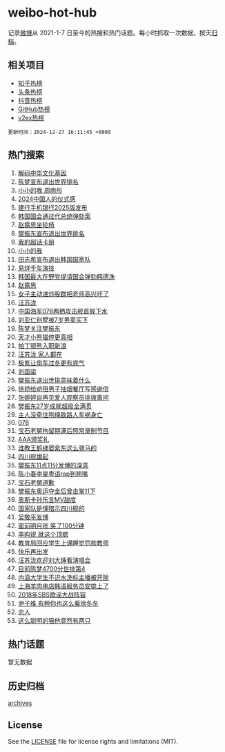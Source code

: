 # weibo-hot-hub

记录[微博](https://www.weibo.com)从 2021-1-7 日至今的热搜和热门话题。每小时抓取一次数据，按天[归档](archives)。

## 相关项目

- [知乎热榜](https://github.com/lonnyzhang423/zhihu-hot-hub)
- [头条热榜](https://github.com/lonnyzhang423/toutiao-hot-hub)
- [抖音热榜](https://github.com/lonnyzhang423/douyin-hot-hub)
- [GitHub热榜](https://github.com/lonnyzhang423/github-hot-hub)
- [v2ex热榜](https://github.com/lonnyzhang423/v2ex-hot-hub)


`更新时间：2024-12-27 16:11:45 +0800`

## 热门搜索

1. [解码中华文化基因](https://m.weibo.cn/search?containerid=100103type%3D1%26t%3D10%26q%3D%23%E8%A7%A3%E7%A0%81%E4%B8%AD%E5%8D%8E%E6%96%87%E5%8C%96%E5%9F%BA%E5%9B%A0%23&stream_entry_id=51&isnewpage=1&extparam=seat%3D1%26filter_type%3Drealtimehot%26stream_entry_id%3D51%26dgr%3D0%26q%3D%2523%25E8%25A7%25A3%25E7%25A0%2581%25E4%25B8%25AD%25E5%258D%258E%25E6%2596%2587%25E5%258C%2596%25E5%259F%25BA%25E5%259B%25A0%2523%26pos%3D0%26cate%3D10103%26c_type%3D51%26display_time%3D1735287103%26pre_seqid%3D17352871038360216148184)
1. [陈梦宣布退出世界排名](https://m.weibo.cn/search?containerid=100103type%3D1%26t%3D10%26q%3D%23%E9%99%88%E6%A2%A6%E5%AE%A3%E5%B8%83%E9%80%80%E5%87%BA%E4%B8%96%E7%95%8C%E6%8E%92%E5%90%8D%23&stream_entry_id=31&isnewpage=1&extparam=seat%3D1%26filter_type%3Drealtimehot%26q%3D%2523%25E9%2599%2588%25E6%25A2%25A6%25E5%25AE%25A3%25E5%25B8%2583%25E9%2580%2580%25E5%2587%25BA%25E4%25B8%2596%25E7%2595%258C%25E6%258E%2592%25E5%2590%258D%2523%26c_type%3D31%26lcate%3D5001%26cate%3D5001%26stream_entry_id%3D31%26dgr%3D0%26flag%3D16%26pos%3D0%26band_rank%3D1%26realpos%3D1%26display_time%3D1735287103%26pre_seqid%3D17352871038360216148184)
1. [小小的我 周雨彤](https://m.weibo.cn/search?containerid=100103type%3D1%26t%3D10%26q%3D%E5%B0%8F%E5%B0%8F%E7%9A%84%E6%88%91+%E5%91%A8%E9%9B%A8%E5%BD%A4&stream_entry_id=31&isnewpage=1&extparam=seat%3D1%26filter_type%3Drealtimehot%26q%3D%25E5%25B0%258F%25E5%25B0%258F%25E7%259A%2584%25E6%2588%2591%2520%25E5%2591%25A8%25E9%259B%25A8%25E5%25BD%25A4%26c_type%3D31%26lcate%3D5001%26cate%3D5001%26stream_entry_id%3D31%26dgr%3D0%26flag%3D2%26pos%3D1%26band_rank%3D2%26realpos%3D2%26display_time%3D1735287103%26pre_seqid%3D17352871038360216148184)
1. [2024中国人的仪式感](https://m.weibo.cn/search?containerid=100103type%3D1%26t%3D10%26q%3D%232024%E4%B8%AD%E5%9B%BD%E4%BA%BA%E7%9A%84%E4%BB%AA%E5%BC%8F%E6%84%9F%23&stream_entry_id=31&isnewpage=1&extparam=seat%3D1%26filter_type%3Drealtimehot%26q%3D%25232024%25E4%25B8%25AD%25E5%259B%25BD%25E4%25BA%25BA%25E7%259A%2584%25E4%25BB%25AA%25E5%25BC%258F%25E6%2584%259F%2523%26c_type%3D31%26lcate%3D5001%26cate%3D5001%26stream_entry_id%3D31%26dgr%3D0%26flag%3D0%26pos%3D2%26band_rank%3D3%26realpos%3D3%26display_time%3D1735287103%26pre_seqid%3D17352871038360216148184)
1. [建行手机银行2025版发布](https://m.weibo.cn/search?containerid=100103type%3D1%26t%3D10%26q%3D%23%E5%BB%BA%E8%A1%8C%E6%89%8B%E6%9C%BA%E9%93%B6%E8%A1%8C2025%E7%89%88%E5%8F%91%E5%B8%83%23&stream_entry_id=31&isnewpage=1&extparam=seat%3D1%26filter_type%3Drealtimehot%26q%3D%2523%25E5%25BB%25BA%25E8%25A1%258C%25E6%2589%258B%25E6%259C%25BA%25E9%2593%25B6%25E8%25A1%258C2025%25E7%2589%2588%25E5%258F%2591%25E5%25B8%2583%2523%26c_type%3D31%26lcate%3D5001%26cate%3D5001%26is_ad_pos%3D1%26stream_entry_id%3D31%26dgr%3D0%26topic_ad%3D1%26pos%3D3%26band_rank%3D4%26adid%3D270688%26display_time%3D1735287103%26pre_seqid%3D17352871038360216148184)
1. [韩国国会通过代总统弹劾案](https://m.weibo.cn/search?containerid=100103type%3D1%26t%3D10%26q%3D%23%E9%9F%A9%E5%9B%BD%E5%9B%BD%E4%BC%9A%E9%80%9A%E8%BF%87%E4%BB%A3%E6%80%BB%E7%BB%9F%E5%BC%B9%E5%8A%BE%E6%A1%88%23&stream_entry_id=31&isnewpage=1&extparam=seat%3D1%26filter_type%3Drealtimehot%26q%3D%2523%25E9%259F%25A9%25E5%259B%25BD%25E5%259B%25BD%25E4%25BC%259A%25E9%2580%259A%25E8%25BF%2587%25E4%25BB%25A3%25E6%2580%25BB%25E7%25BB%259F%25E5%25BC%25B9%25E5%258A%25BE%25E6%25A1%2588%2523%26c_type%3D31%26lcate%3D5001%26cate%3D5001%26stream_entry_id%3D31%26dgr%3D0%26flag%3D1%26pos%3D4%26band_rank%3D4%26realpos%3D4%26display_time%3D1735287103%26pre_seqid%3D17352871038360216148184)
1. [赵露思坐轮椅](https://m.weibo.cn/search?containerid=100103type%3D1%26t%3D10%26q%3D%23%E8%B5%B5%E9%9C%B2%E6%80%9D%E5%9D%90%E8%BD%AE%E6%A4%85%23&stream_entry_id=31&isnewpage=1&extparam=seat%3D1%26filter_type%3Drealtimehot%26q%3D%2523%25E8%25B5%25B5%25E9%259C%25B2%25E6%2580%259D%25E5%259D%2590%25E8%25BD%25AE%25E6%25A4%2585%2523%26c_type%3D31%26lcate%3D5001%26cate%3D5001%26stream_entry_id%3D31%26dgr%3D0%26flag%3D2%26pos%3D5%26band_rank%3D5%26realpos%3D5%26display_time%3D1735287103%26pre_seqid%3D17352871038360216148184)
1. [樊振东宣布退出世界排名](https://m.weibo.cn/search?containerid=100103type%3D1%26t%3D10%26q%3D%23%E6%A8%8A%E6%8C%AF%E4%B8%9C%E5%AE%A3%E5%B8%83%E9%80%80%E5%87%BA%E4%B8%96%E7%95%8C%E6%8E%92%E5%90%8D%23&stream_entry_id=31&isnewpage=1&extparam=seat%3D1%26filter_type%3Drealtimehot%26q%3D%2523%25E6%25A8%258A%25E6%258C%25AF%25E4%25B8%259C%25E5%25AE%25A3%25E5%25B8%2583%25E9%2580%2580%25E5%2587%25BA%25E4%25B8%2596%25E7%2595%258C%25E6%258E%2592%25E5%2590%258D%2523%26c_type%3D31%26lcate%3D5001%26cate%3D5001%26stream_entry_id%3D31%26dgr%3D0%26flag%3D16%26pos%3D6%26band_rank%3D6%26realpos%3D6%26display_time%3D1735287103%26pre_seqid%3D17352871038360216148184)
1. [我的超话卡册](https://m.weibo.cn/search?containerid=100103type%3D1%26t%3D10%26q%3D%23%E6%88%91%E7%9A%84%E8%B6%85%E8%AF%9D%E5%8D%A1%E5%86%8C%23&stream_entry_id=31&isnewpage=1&extparam=seat%3D1%26filter_type%3Drealtimehot%26q%3D%2523%25E6%2588%2591%25E7%259A%2584%25E8%25B6%2585%25E8%25AF%259D%25E5%258D%25A1%25E5%2586%258C%2523%26c_type%3D31%26lcate%3D5001%26cate%3D5001%26is_ad_pos%3D1%26stream_entry_id%3D31%26dgr%3D0%26pos%3D7%26band_rank%3D7%26adid%3D270717%26display_time%3D1735287103%26pre_seqid%3D17352871038360216148184)
1. [小小的我](https://m.weibo.cn/search?containerid=100103type%3D1%26t%3D10%26q%3D%E5%B0%8F%E5%B0%8F%E7%9A%84%E6%88%91&stream_entry_id=31&isnewpage=1&extparam=seat%3D1%26filter_type%3Drealtimehot%26q%3D%25E5%25B0%258F%25E5%25B0%258F%25E7%259A%2584%25E6%2588%2591%26c_type%3D31%26lcate%3D5001%26cate%3D5001%26stream_entry_id%3D31%26dgr%3D0%26flag%3D16%26pos%3D8%26band_rank%3D7%26realpos%3D7%26display_time%3D1735287103%26pre_seqid%3D17352871038360216148184)
1. [田志希宣布退出韩国国家队](https://m.weibo.cn/search?containerid=100103type%3D1%26t%3D10%26q%3D%23%E7%94%B0%E5%BF%97%E5%B8%8C%E5%AE%A3%E5%B8%83%E9%80%80%E5%87%BA%E9%9F%A9%E5%9B%BD%E5%9B%BD%E5%AE%B6%E9%98%9F%23&stream_entry_id=31&isnewpage=1&extparam=seat%3D1%26filter_type%3Drealtimehot%26q%3D%2523%25E7%2594%25B0%25E5%25BF%2597%25E5%25B8%258C%25E5%25AE%25A3%25E5%25B8%2583%25E9%2580%2580%25E5%2587%25BA%25E9%259F%25A9%25E5%259B%25BD%25E5%259B%25BD%25E5%25AE%25B6%25E9%2598%259F%2523%26c_type%3D31%26lcate%3D5001%26cate%3D5001%26stream_entry_id%3D31%26dgr%3D0%26flag%3D1%26pos%3D9%26band_rank%3D8%26realpos%3D8%26display_time%3D1735287103%26pre_seqid%3D17352871038360216148184)
1. [易烊千玺演技](https://m.weibo.cn/search?containerid=100103type%3D1%26t%3D10%26q%3D%E6%98%93%E7%83%8A%E5%8D%83%E7%8E%BA%E6%BC%94%E6%8A%80&stream_entry_id=31&isnewpage=1&extparam=seat%3D1%26filter_type%3Drealtimehot%26q%3D%25E6%2598%2593%25E7%2583%258A%25E5%258D%2583%25E7%258E%25BA%25E6%25BC%2594%25E6%258A%2580%26c_type%3D31%26lcate%3D5001%26cate%3D5001%26stream_entry_id%3D31%26dgr%3D0%26flag%3D1%26pos%3D10%26band_rank%3D9%26realpos%3D9%26display_time%3D1735287103%26pre_seqid%3D17352871038360216148184)
1. [韩国最大在野党提请国会弹劾韩德洙](https://m.weibo.cn/search?containerid=100103type%3D1%26t%3D10%26q%3D%23%E9%9F%A9%E5%9B%BD%E6%9C%80%E5%A4%A7%E5%9C%A8%E9%87%8E%E5%85%9A%E6%8F%90%E8%AF%B7%E5%9B%BD%E4%BC%9A%E5%BC%B9%E5%8A%BE%E9%9F%A9%E5%BE%B7%E6%B4%99%23&stream_entry_id=31&isnewpage=1&extparam=seat%3D1%26filter_type%3Drealtimehot%26q%3D%2523%25E9%259F%25A9%25E5%259B%25BD%25E6%259C%2580%25E5%25A4%25A7%25E5%259C%25A8%25E9%2587%258E%25E5%2585%259A%25E6%258F%2590%25E8%25AF%25B7%25E5%259B%25BD%25E4%25BC%259A%25E5%25BC%25B9%25E5%258A%25BE%25E9%259F%25A9%25E5%25BE%25B7%25E6%25B4%2599%2523%26c_type%3D31%26lcate%3D5001%26cate%3D5001%26stream_entry_id%3D31%26dgr%3D0%26flag%3D1%26pos%3D11%26band_rank%3D10%26realpos%3D10%26display_time%3D1735287103%26pre_seqid%3D17352871038360216148184)
1. [赵露思](https://m.weibo.cn/search?containerid=100103type%3D1%26t%3D10%26q%3D%E8%B5%B5%E9%9C%B2%E6%80%9D&stream_entry_id=31&isnewpage=1&extparam=seat%3D1%26filter_type%3Drealtimehot%26q%3D%25E8%25B5%25B5%25E9%259C%25B2%25E6%2580%259D%26c_type%3D31%26lcate%3D5001%26cate%3D5001%26stream_entry_id%3D31%26dgr%3D0%26flag%3D2%26pos%3D12%26band_rank%3D11%26realpos%3D11%26display_time%3D1735287103%26pre_seqid%3D17352871038360216148184)
1. [女子主动进炒股群把老师高兴坏了](https://m.weibo.cn/search?containerid=100103type%3D1%26t%3D10%26q%3D%23%E5%A5%B3%E5%AD%90%E4%B8%BB%E5%8A%A8%E8%BF%9B%E7%82%92%E8%82%A1%E7%BE%A4%E6%8A%8A%E8%80%81%E5%B8%88%E9%AB%98%E5%85%B4%E5%9D%8F%E4%BA%86%23&stream_entry_id=31&isnewpage=1&extparam=seat%3D1%26filter_type%3Drealtimehot%26q%3D%2523%25E5%25A5%25B3%25E5%25AD%2590%25E4%25B8%25BB%25E5%258A%25A8%25E8%25BF%259B%25E7%2582%2592%25E8%2582%25A1%25E7%25BE%25A4%25E6%258A%258A%25E8%2580%2581%25E5%25B8%2588%25E9%25AB%2598%25E5%2585%25B4%25E5%259D%258F%25E4%25BA%2586%2523%26c_type%3D31%26lcate%3D5001%26cate%3D5001%26stream_entry_id%3D31%26dgr%3D0%26flag%3D1%26pos%3D13%26band_rank%3D12%26realpos%3D12%26display_time%3D1735287103%26pre_seqid%3D17352871038360216148184)
1. [汪苏泷](https://m.weibo.cn/search?containerid=100103type%3D1%26t%3D10%26q%3D%E6%B1%AA%E8%8B%8F%E6%B3%B7&stream_entry_id=31&isnewpage=1&extparam=seat%3D1%26filter_type%3Drealtimehot%26q%3D%25E6%25B1%25AA%25E8%258B%258F%25E6%25B3%25B7%26c_type%3D31%26lcate%3D5001%26cate%3D5001%26stream_entry_id%3D31%26dgr%3D0%26flag%3D0%26pos%3D14%26band_rank%3D13%26realpos%3D13%26display_time%3D1735287103%26pre_seqid%3D17352871038360216148184)
1. [中国海军076两栖攻击舰首舰下水](https://m.weibo.cn/search?containerid=100103type%3D1%26t%3D10%26q%3D%23%E4%B8%AD%E5%9B%BD%E6%B5%B7%E5%86%9B076%E4%B8%A4%E6%A0%96%E6%94%BB%E5%87%BB%E8%88%B0%E9%A6%96%E8%88%B0%E4%B8%8B%E6%B0%B4%23&stream_entry_id=31&isnewpage=1&extparam=seat%3D1%26filter_type%3Drealtimehot%26q%3D%2523%25E4%25B8%25AD%25E5%259B%25BD%25E6%25B5%25B7%25E5%2586%259B076%25E4%25B8%25A4%25E6%25A0%2596%25E6%2594%25BB%25E5%2587%25BB%25E8%2588%25B0%25E9%25A6%2596%25E8%2588%25B0%25E4%25B8%258B%25E6%25B0%25B4%2523%26c_type%3D31%26lcate%3D5001%26cate%3D5001%26stream_entry_id%3D31%26dgr%3D0%26flag%3D0%26pos%3D15%26band_rank%3D14%26realpos%3D14%26display_time%3D1735287103%26pre_seqid%3D17352871038360216148184)
1. [刘亚仁别墅被7岁男童买下](https://m.weibo.cn/search?containerid=100103type%3D1%26t%3D10%26q%3D%23%E5%88%98%E4%BA%9A%E4%BB%81%E5%88%AB%E5%A2%85%E8%A2%AB7%E5%B2%81%E7%94%B7%E7%AB%A5%E4%B9%B0%E4%B8%8B%23&stream_entry_id=31&isnewpage=1&extparam=seat%3D1%26filter_type%3Drealtimehot%26q%3D%2523%25E5%2588%2598%25E4%25BA%259A%25E4%25BB%2581%25E5%2588%25AB%25E5%25A2%2585%25E8%25A2%25AB7%25E5%25B2%2581%25E7%2594%25B7%25E7%25AB%25A5%25E4%25B9%25B0%25E4%25B8%258B%2523%26c_type%3D31%26lcate%3D5001%26cate%3D5001%26stream_entry_id%3D31%26dgr%3D0%26flag%3D0%26pos%3D16%26band_rank%3D15%26realpos%3D15%26display_time%3D1735287103%26pre_seqid%3D17352871038360216148184)
1. [陈梦关注樊振东](https://m.weibo.cn/search?containerid=100103type%3D1%26t%3D10%26q%3D%23%E9%99%88%E6%A2%A6%E5%85%B3%E6%B3%A8%E6%A8%8A%E6%8C%AF%E4%B8%9C%23&stream_entry_id=31&isnewpage=1&extparam=seat%3D1%26filter_type%3Drealtimehot%26q%3D%2523%25E9%2599%2588%25E6%25A2%25A6%25E5%2585%25B3%25E6%25B3%25A8%25E6%25A8%258A%25E6%258C%25AF%25E4%25B8%259C%2523%26c_type%3D31%26lcate%3D5001%26cate%3D5001%26stream_entry_id%3D31%26dgr%3D0%26flag%3D0%26pos%3D17%26band_rank%3D16%26realpos%3D16%26display_time%3D1735287103%26pre_seqid%3D17352871038360216148184)
1. [天才小熊猫停更真相](https://m.weibo.cn/search?containerid=100103type%3D1%26t%3D10%26q%3D%E5%A4%A9%E6%89%8D%E5%B0%8F%E7%86%8A%E7%8C%AB%E5%81%9C%E6%9B%B4%E7%9C%9F%E7%9B%B8&stream_entry_id=31&isnewpage=1&extparam=seat%3D1%26filter_type%3Drealtimehot%26q%3D%25E5%25A4%25A9%25E6%2589%258D%25E5%25B0%258F%25E7%2586%258A%25E7%258C%25AB%25E5%2581%259C%25E6%259B%25B4%25E7%259C%259F%25E7%259B%25B8%26c_type%3D31%26lcate%3D5001%26cate%3D5001%26stream_entry_id%3D31%26dgr%3D0%26flag%3D1%26pos%3D18%26band_rank%3D17%26realpos%3D17%26display_time%3D1735287103%26pre_seqid%3D17352871038360216148184)
1. [帕丁顿熊入职新浪](https://m.weibo.cn/search?containerid=100103type%3D1%26t%3D10%26q%3D%23%E5%B8%95%E4%B8%81%E9%A1%BF%E7%86%8A%E5%85%A5%E8%81%8C%E6%96%B0%E6%B5%AA%23&stream_entry_id=31&isnewpage=1&extparam=seat%3D1%26filter_type%3Drealtimehot%26q%3D%2523%25E5%25B8%2595%25E4%25B8%2581%25E9%25A1%25BF%25E7%2586%258A%25E5%2585%25A5%25E8%2581%258C%25E6%2596%25B0%25E6%25B5%25AA%2523%26c_type%3D31%26lcate%3D5001%26cate%3D5001%26stream_entry_id%3D31%26dgr%3D0%26flag%3D1%26pos%3D19%26band_rank%3D18%26realpos%3D18%26display_time%3D1735287103%26pre_seqid%3D17352871038360216148184)
1. [汪苏泷 家人都在](https://m.weibo.cn/search?containerid=100103type%3D1%26t%3D10%26q%3D%E6%B1%AA%E8%8B%8F%E6%B3%B7+%E5%AE%B6%E4%BA%BA%E9%83%BD%E5%9C%A8&stream_entry_id=31&isnewpage=1&extparam=seat%3D1%26filter_type%3Drealtimehot%26q%3D%25E6%25B1%25AA%25E8%258B%258F%25E6%25B3%25B7%2520%25E5%25AE%25B6%25E4%25BA%25BA%25E9%2583%25BD%25E5%259C%25A8%26c_type%3D31%26lcate%3D5001%26cate%3D5001%26stream_entry_id%3D31%26dgr%3D0%26flag%3D1%26pos%3D20%26band_rank%3D19%26realpos%3D19%26display_time%3D1735287103%26pre_seqid%3D17352871038360216148184)
1. [极氪让电车过冬更有底气](https://m.weibo.cn/search?containerid=100103type%3D1%26t%3D10%26q%3D%23%E6%9E%81%E6%B0%AA%E8%AE%A9%E7%94%B5%E8%BD%A6%E8%BF%87%E5%86%AC%E6%9B%B4%E6%9C%89%E5%BA%95%E6%B0%94%23&stream_entry_id=31&isnewpage=1&extparam=seat%3D1%26filter_type%3Drealtimehot%26q%3D%2523%25E6%259E%2581%25E6%25B0%25AA%25E8%25AE%25A9%25E7%2594%25B5%25E8%25BD%25A6%25E8%25BF%2587%25E5%2586%25AC%25E6%259B%25B4%25E6%259C%2589%25E5%25BA%2595%25E6%25B0%2594%2523%26c_type%3D31%26lcate%3D5001%26cate%3D5001%26adid%3D270661%26stream_entry_id%3D31%26dgr%3D0%26flag%3D0%26pos%3D21%26band_rank%3D20%26realpos%3D20%26display_time%3D1735287103%26pre_seqid%3D17352871038360216148184)
1. [刘国梁](https://m.weibo.cn/search?containerid=100103type%3D1%26t%3D10%26q%3D%E5%88%98%E5%9B%BD%E6%A2%81&stream_entry_id=31&isnewpage=1&extparam=seat%3D1%26filter_type%3Drealtimehot%26q%3D%25E5%2588%2598%25E5%259B%25BD%25E6%25A2%2581%26c_type%3D31%26lcate%3D5001%26cate%3D5001%26stream_entry_id%3D31%26dgr%3D0%26flag%3D1%26pos%3D22%26band_rank%3D21%26realpos%3D21%26display_time%3D1735287103%26pre_seqid%3D17352871038360216148184)
1. [樊振东退出世排意味着什么](https://m.weibo.cn/search?containerid=100103type%3D1%26t%3D10%26q%3D%23%E6%A8%8A%E6%8C%AF%E4%B8%9C%E9%80%80%E5%87%BA%E4%B8%96%E6%8E%92%E6%84%8F%E5%91%B3%E7%9D%80%E4%BB%80%E4%B9%88%23&stream_entry_id=31&isnewpage=1&extparam=seat%3D1%26filter_type%3Drealtimehot%26q%3D%2523%25E6%25A8%258A%25E6%258C%25AF%25E4%25B8%259C%25E9%2580%2580%25E5%2587%25BA%25E4%25B8%2596%25E6%258E%2592%25E6%2584%258F%25E5%2591%25B3%25E7%259D%2580%25E4%25BB%2580%25E4%25B9%2588%2523%26c_type%3D31%26lcate%3D5001%26cate%3D5001%26stream_entry_id%3D31%26dgr%3D0%26flag%3D0%26pos%3D23%26band_rank%3D22%26realpos%3D22%26display_time%3D1735287103%26pre_seqid%3D17352871038360216148184)
1. [徐娇给劝阻男子抽烟餐厅写感谢信](https://m.weibo.cn/search?containerid=100103type%3D1%26t%3D10%26q%3D%23%E5%BE%90%E5%A8%87%E7%BB%99%E5%8A%9D%E9%98%BB%E7%94%B7%E5%AD%90%E6%8A%BD%E7%83%9F%E9%A4%90%E5%8E%85%E5%86%99%E6%84%9F%E8%B0%A2%E4%BF%A1%23&stream_entry_id=31&isnewpage=1&extparam=seat%3D1%26filter_type%3Drealtimehot%26q%3D%2523%25E5%25BE%2590%25E5%25A8%2587%25E7%25BB%2599%25E5%258A%259D%25E9%2598%25BB%25E7%2594%25B7%25E5%25AD%2590%25E6%258A%25BD%25E7%2583%259F%25E9%25A4%2590%25E5%258E%2585%25E5%2586%2599%25E6%2584%259F%25E8%25B0%25A2%25E4%25BF%25A1%2523%26c_type%3D31%26lcate%3D5001%26cate%3D5001%26stream_entry_id%3D31%26dgr%3D0%26flag%3D1%26pos%3D24%26band_rank%3D23%26realpos%3D23%26display_time%3D1735287103%26pre_seqid%3D17352871038360216148184)
1. [张婉婷说再见爱人观察员挑拨离间](https://m.weibo.cn/search?containerid=100103type%3D1%26t%3D10%26q%3D%23%E5%BC%A0%E5%A9%89%E5%A9%B7%E8%AF%B4%E5%86%8D%E8%A7%81%E7%88%B1%E4%BA%BA%E8%A7%82%E5%AF%9F%E5%91%98%E6%8C%91%E6%8B%A8%E7%A6%BB%E9%97%B4%23&stream_entry_id=31&isnewpage=1&extparam=seat%3D1%26filter_type%3Drealtimehot%26q%3D%2523%25E5%25BC%25A0%25E5%25A9%2589%25E5%25A9%25B7%25E8%25AF%25B4%25E5%2586%258D%25E8%25A7%2581%25E7%2588%25B1%25E4%25BA%25BA%25E8%25A7%2582%25E5%25AF%259F%25E5%2591%2598%25E6%258C%2591%25E6%258B%25A8%25E7%25A6%25BB%25E9%2597%25B4%2523%26c_type%3D31%26lcate%3D5001%26cate%3D5001%26stream_entry_id%3D31%26dgr%3D0%26flag%3D0%26pos%3D25%26band_rank%3D24%26realpos%3D24%26display_time%3D1735287103%26pre_seqid%3D17352871038360216148184)
1. [樊振东27岁成就超级全满贯](https://m.weibo.cn/search?containerid=100103type%3D1%26t%3D10%26q%3D%23%E6%A8%8A%E6%8C%AF%E4%B8%9C27%E5%B2%81%E6%88%90%E5%B0%B1%E8%B6%85%E7%BA%A7%E5%85%A8%E6%BB%A1%E8%B4%AF%23&stream_entry_id=31&isnewpage=1&extparam=seat%3D1%26filter_type%3Drealtimehot%26q%3D%2523%25E6%25A8%258A%25E6%258C%25AF%25E4%25B8%259C27%25E5%25B2%2581%25E6%2588%2590%25E5%25B0%25B1%25E8%25B6%2585%25E7%25BA%25A7%25E5%2585%25A8%25E6%25BB%25A1%25E8%25B4%25AF%2523%26c_type%3D31%26lcate%3D5001%26cate%3D5001%26stream_entry_id%3D31%26dgr%3D0%26flag%3D1%26pos%3D26%26band_rank%3D25%26realpos%3D25%26display_time%3D1735287103%26pre_seqid%3D17352871038360216148184)
1. [主人没牵住狗绳致路人车祸身亡](https://m.weibo.cn/search?containerid=100103type%3D1%26t%3D10%26q%3D%23%E4%B8%BB%E4%BA%BA%E6%B2%A1%E7%89%B5%E4%BD%8F%E7%8B%97%E7%BB%B3%E8%87%B4%E8%B7%AF%E4%BA%BA%E8%BD%A6%E7%A5%B8%E8%BA%AB%E4%BA%A1%23&stream_entry_id=31&isnewpage=1&extparam=seat%3D1%26filter_type%3Drealtimehot%26q%3D%2523%25E4%25B8%25BB%25E4%25BA%25BA%25E6%25B2%25A1%25E7%2589%25B5%25E4%25BD%258F%25E7%258B%2597%25E7%25BB%25B3%25E8%2587%25B4%25E8%25B7%25AF%25E4%25BA%25BA%25E8%25BD%25A6%25E7%25A5%25B8%25E8%25BA%25AB%25E4%25BA%25A1%2523%26c_type%3D31%26lcate%3D5001%26cate%3D5001%26stream_entry_id%3D31%26dgr%3D0%26flag%3D0%26pos%3D27%26band_rank%3D26%26realpos%3D26%26display_time%3D1735287103%26pre_seqid%3D17352871038360216148184)
1. [076](https://m.weibo.cn/search?containerid=100103type%3D1%26t%3D10%26q%3D%23076%23&stream_entry_id=31&isnewpage=1&extparam=seat%3D1%26filter_type%3Drealtimehot%26q%3D%2523076%2523%26c_type%3D31%26lcate%3D5001%26cate%3D5001%26stream_entry_id%3D31%26dgr%3D0%26flag%3D0%26pos%3D28%26band_rank%3D27%26realpos%3D27%26display_time%3D1735287103%26pre_seqid%3D17352871038360216148184)
1. [宝石老舅拘留期满后照常录制节目](https://m.weibo.cn/search?containerid=100103type%3D1%26t%3D10%26q%3D%23%E5%AE%9D%E7%9F%B3%E8%80%81%E8%88%85%E6%8B%98%E7%95%99%E6%9C%9F%E6%BB%A1%E5%90%8E%E7%85%A7%E5%B8%B8%E5%BD%95%E5%88%B6%E8%8A%82%E7%9B%AE%23&stream_entry_id=31&isnewpage=1&extparam=seat%3D1%26filter_type%3Drealtimehot%26q%3D%2523%25E5%25AE%259D%25E7%259F%25B3%25E8%2580%2581%25E8%2588%2585%25E6%258B%2598%25E7%2595%2599%25E6%259C%259F%25E6%25BB%25A1%25E5%2590%258E%25E7%2585%25A7%25E5%25B8%25B8%25E5%25BD%2595%25E5%2588%25B6%25E8%258A%2582%25E7%259B%25AE%2523%26c_type%3D31%26lcate%3D5001%26cate%3D5001%26stream_entry_id%3D31%26dgr%3D0%26flag%3D0%26pos%3D29%26band_rank%3D28%26realpos%3D28%26display_time%3D1735287103%26pre_seqid%3D17352871038360216148184)
1. [AAA颁奖礼](https://m.weibo.cn/search?containerid=100103type%3D1%26t%3D10%26q%3DAAA%E9%A2%81%E5%A5%96%E7%A4%BC&stream_entry_id=31&isnewpage=1&extparam=seat%3D1%26filter_type%3Drealtimehot%26q%3DAAA%25E9%25A2%2581%25E5%25A5%2596%25E7%25A4%25BC%26c_type%3D31%26lcate%3D5001%26cate%3D5001%26stream_entry_id%3D31%26dgr%3D0%26flag%3D1%26pos%3D30%26band_rank%3D29%26realpos%3D29%26display_time%3D1735287103%26pre_seqid%3D17352871038360216148184)
1. [谁教王鹤棣晏紫东这么骑马的](https://m.weibo.cn/search?containerid=100103type%3D1%26t%3D10%26q%3D%E8%B0%81%E6%95%99%E7%8E%8B%E9%B9%A4%E6%A3%A3%E6%99%8F%E7%B4%AB%E4%B8%9C%E8%BF%99%E4%B9%88%E9%AA%91%E9%A9%AC%E7%9A%84&stream_entry_id=31&isnewpage=1&extparam=seat%3D1%26filter_type%3Drealtimehot%26q%3D%25E8%25B0%2581%25E6%2595%2599%25E7%258E%258B%25E9%25B9%25A4%25E6%25A3%25A3%25E6%2599%258F%25E7%25B4%25AB%25E4%25B8%259C%25E8%25BF%2599%25E4%25B9%2588%25E9%25AA%2591%25E9%25A9%25AC%25E7%259A%2584%26c_type%3D31%26lcate%3D5001%26cate%3D5001%26stream_entry_id%3D31%26dgr%3D0%26flag%3D1%26pos%3D31%26band_rank%3D30%26realpos%3D30%26display_time%3D1735287103%26pre_seqid%3D17352871038360216148184)
1. [四川舰雄起](https://m.weibo.cn/search?containerid=100103type%3D1%26t%3D10%26q%3D%23%E5%9B%9B%E5%B7%9D%E8%88%B0%E9%9B%84%E8%B5%B7%23&stream_entry_id=31&isnewpage=1&extparam=seat%3D1%26filter_type%3Drealtimehot%26q%3D%2523%25E5%259B%259B%25E5%25B7%259D%25E8%2588%25B0%25E9%259B%2584%25E8%25B5%25B7%2523%26c_type%3D31%26lcate%3D5001%26cate%3D5001%26stream_entry_id%3D31%26dgr%3D0%26flag%3D0%26pos%3D32%26band_rank%3D31%26realpos%3D31%26display_time%3D1735287103%26pre_seqid%3D17352871038360216148184)
1. [樊振东11点11分发博的深意](https://m.weibo.cn/search?containerid=100103type%3D1%26t%3D10%26q%3D%23%E6%A8%8A%E6%8C%AF%E4%B8%9C11%E7%82%B911%E5%88%86%E5%8F%91%E5%8D%9A%E7%9A%84%E6%B7%B1%E6%84%8F%23&stream_entry_id=31&isnewpage=1&extparam=seat%3D1%26filter_type%3Drealtimehot%26q%3D%2523%25E6%25A8%258A%25E6%258C%25AF%25E4%25B8%259C11%25E7%2582%25B911%25E5%2588%2586%25E5%258F%2591%25E5%258D%259A%25E7%259A%2584%25E6%25B7%25B1%25E6%2584%258F%2523%26c_type%3D31%26lcate%3D5001%26cate%3D5001%26stream_entry_id%3D31%26dgr%3D0%26flag%3D0%26pos%3D33%26band_rank%3D32%26realpos%3D32%26display_time%3D1735287103%26pre_seqid%3D17352871038360216148184)
1. [陈小春李昊粤语rap到翘嘴](https://m.weibo.cn/search?containerid=100103type%3D1%26t%3D10%26q%3D%23%E9%99%88%E5%B0%8F%E6%98%A5%E6%9D%8E%E6%98%8A%E7%B2%A4%E8%AF%ADrap%E5%88%B0%E7%BF%98%E5%98%B4%23&stream_entry_id=31&isnewpage=1&extparam=seat%3D1%26filter_type%3Drealtimehot%26q%3D%2523%25E9%2599%2588%25E5%25B0%258F%25E6%2598%25A5%25E6%259D%258E%25E6%2598%258A%25E7%25B2%25A4%25E8%25AF%25ADrap%25E5%2588%25B0%25E7%25BF%2598%25E5%2598%25B4%2523%26c_type%3D31%26lcate%3D5001%26cate%3D5001%26adid%3D269834%26stream_entry_id%3D31%26dgr%3D0%26flag%3D0%26pos%3D34%26band_rank%3D33%26realpos%3D33%26display_time%3D1735287103%26pre_seqid%3D17352871038360216148184)
1. [宝石老舅道歉](https://m.weibo.cn/search?containerid=100103type%3D1%26t%3D10%26q%3D%E5%AE%9D%E7%9F%B3%E8%80%81%E8%88%85%E9%81%93%E6%AD%89&stream_entry_id=31&isnewpage=1&extparam=seat%3D1%26filter_type%3Drealtimehot%26q%3D%25E5%25AE%259D%25E7%259F%25B3%25E8%2580%2581%25E8%2588%2585%25E9%2581%2593%25E6%25AD%2589%26c_type%3D31%26lcate%3D5001%26cate%3D5001%26stream_entry_id%3D31%26dgr%3D0%26flag%3D0%26pos%3D35%26band_rank%3D34%26realpos%3D34%26display_time%3D1735287103%26pre_seqid%3D17352871038360216148184)
1. [樊振东奥运夺金后曾击掌11下](https://m.weibo.cn/search?containerid=100103type%3D1%26t%3D10%26q%3D%23%E6%A8%8A%E6%8C%AF%E4%B8%9C%E5%A5%A5%E8%BF%90%E5%A4%BA%E9%87%91%E5%90%8E%E6%9B%BE%E5%87%BB%E6%8E%8C11%E4%B8%8B%23&stream_entry_id=31&isnewpage=1&extparam=seat%3D1%26filter_type%3Drealtimehot%26q%3D%2523%25E6%25A8%258A%25E6%258C%25AF%25E4%25B8%259C%25E5%25A5%25A5%25E8%25BF%2590%25E5%25A4%25BA%25E9%2587%2591%25E5%2590%258E%25E6%259B%25BE%25E5%2587%25BB%25E6%258E%258C11%25E4%25B8%258B%2523%26c_type%3D31%26lcate%3D5001%26cate%3D5001%26stream_entry_id%3D31%26dgr%3D0%26flag%3D1%26pos%3D36%26band_rank%3D35%26realpos%3D35%26display_time%3D1735287103%26pre_seqid%3D17352871038360216148184)
1. [奥斯卡孙乐言MV甜度](https://m.weibo.cn/search?containerid=100103type%3D1%26t%3D10%26q%3D%23%E5%A5%A5%E6%96%AF%E5%8D%A1%E5%AD%99%E4%B9%90%E8%A8%80MV%E7%94%9C%E5%BA%A6%23&stream_entry_id=31&isnewpage=1&extparam=seat%3D1%26filter_type%3Drealtimehot%26q%3D%2523%25E5%25A5%25A5%25E6%2596%25AF%25E5%258D%25A1%25E5%25AD%2599%25E4%25B9%2590%25E8%25A8%2580MV%25E7%2594%259C%25E5%25BA%25A6%2523%26c_type%3D31%26lcate%3D5001%26cate%3D5001%26stream_entry_id%3D31%26dgr%3D0%26flag%3D1%26pos%3D37%26band_rank%3D36%26realpos%3D36%26display_time%3D1735287103%26pre_seqid%3D17352871038360216148184)
1. [国家队是懂暗示四川舰的](https://m.weibo.cn/search?containerid=100103type%3D1%26t%3D10%26q%3D%23%E5%9B%BD%E5%AE%B6%E9%98%9F%E6%98%AF%E6%87%82%E6%9A%97%E7%A4%BA%E5%9B%9B%E5%B7%9D%E8%88%B0%E7%9A%84%23&stream_entry_id=31&isnewpage=1&extparam=seat%3D1%26filter_type%3Drealtimehot%26q%3D%2523%25E5%259B%25BD%25E5%25AE%25B6%25E9%2598%259F%25E6%2598%25AF%25E6%2587%2582%25E6%259A%2597%25E7%25A4%25BA%25E5%259B%259B%25E5%25B7%259D%25E8%2588%25B0%25E7%259A%2584%2523%26c_type%3D31%26lcate%3D5001%26cate%3D5001%26stream_entry_id%3D31%26dgr%3D0%26flag%3D1%26pos%3D38%26band_rank%3D37%26realpos%3D37%26display_time%3D1735287103%26pre_seqid%3D17352871038360216148184)
1. [吴敬平发博](https://m.weibo.cn/search?containerid=100103type%3D1%26t%3D10%26q%3D%E5%90%B4%E6%95%AC%E5%B9%B3%E5%8F%91%E5%8D%9A&stream_entry_id=31&isnewpage=1&extparam=seat%3D1%26filter_type%3Drealtimehot%26q%3D%25E5%2590%25B4%25E6%2595%25AC%25E5%25B9%25B3%25E5%258F%2591%25E5%258D%259A%26c_type%3D31%26lcate%3D5001%26cate%3D5001%26stream_entry_id%3D31%26dgr%3D0%26flag%3D0%26pos%3D39%26band_rank%3D38%26realpos%3D38%26display_time%3D1735287103%26pre_seqid%3D17352871038360216148184)
1. [窗前明月咣 笑了100分钟](https://m.weibo.cn/search?containerid=100103type%3D1%26t%3D10%26q%3D%E7%AA%97%E5%89%8D%E6%98%8E%E6%9C%88%E5%92%A3+%E7%AC%91%E4%BA%86100%E5%88%86%E9%92%9F&stream_entry_id=31&isnewpage=1&extparam=seat%3D1%26filter_type%3Drealtimehot%26q%3D%25E7%25AA%2597%25E5%2589%258D%25E6%2598%258E%25E6%259C%2588%25E5%2592%25A3%2520%25E7%25AC%2591%25E4%25BA%2586100%25E5%2588%2586%25E9%2592%259F%26c_type%3D31%26lcate%3D5001%26cate%3D5001%26stream_entry_id%3D31%26dgr%3D0%26flag%3D1%26pos%3D40%26band_rank%3D39%26realpos%3D39%26display_time%3D1735287103%26pre_seqid%3D17352871038360216148184)
1. [李昀锐 就这个顶腮](https://m.weibo.cn/search?containerid=100103type%3D1%26t%3D10%26q%3D%E6%9D%8E%E6%98%80%E9%94%90+%E5%B0%B1%E8%BF%99%E4%B8%AA%E9%A1%B6%E8%85%AE&stream_entry_id=31&isnewpage=1&extparam=seat%3D1%26filter_type%3Drealtimehot%26q%3D%25E6%259D%258E%25E6%2598%2580%25E9%2594%2590%2520%25E5%25B0%25B1%25E8%25BF%2599%25E4%25B8%25AA%25E9%25A1%25B6%25E8%2585%25AE%26c_type%3D31%26lcate%3D5001%26cate%3D5001%26stream_entry_id%3D31%26dgr%3D0%26flag%3D0%26pos%3D41%26band_rank%3D40%26realpos%3D40%26display_time%3D1735287103%26pre_seqid%3D17352871038360216148184)
1. [教育局回应学生上课睡觉罚款教师](https://m.weibo.cn/search?containerid=100103type%3D1%26t%3D10%26q%3D%23%E6%95%99%E8%82%B2%E5%B1%80%E5%9B%9E%E5%BA%94%E5%AD%A6%E7%94%9F%E4%B8%8A%E8%AF%BE%E7%9D%A1%E8%A7%89%E7%BD%9A%E6%AC%BE%E6%95%99%E5%B8%88%23&stream_entry_id=31&isnewpage=1&extparam=seat%3D1%26filter_type%3Drealtimehot%26q%3D%2523%25E6%2595%2599%25E8%2582%25B2%25E5%25B1%2580%25E5%259B%259E%25E5%25BA%2594%25E5%25AD%25A6%25E7%2594%259F%25E4%25B8%258A%25E8%25AF%25BE%25E7%259D%25A1%25E8%25A7%2589%25E7%25BD%259A%25E6%25AC%25BE%25E6%2595%2599%25E5%25B8%2588%2523%26c_type%3D31%26lcate%3D5001%26cate%3D5001%26stream_entry_id%3D31%26dgr%3D0%26flag%3D1%26pos%3D42%26band_rank%3D41%26realpos%3D41%26display_time%3D1735287103%26pre_seqid%3D17352871038360216148184)
1. [快乐再出发](https://m.weibo.cn/search?containerid=100103type%3D1%26t%3D10%26q%3D%E5%BF%AB%E4%B9%90%E5%86%8D%E5%87%BA%E5%8F%91&stream_entry_id=31&isnewpage=1&extparam=seat%3D1%26filter_type%3Drealtimehot%26q%3D%25E5%25BF%25AB%25E4%25B9%2590%25E5%2586%258D%25E5%2587%25BA%25E5%258F%2591%26c_type%3D31%26lcate%3D5001%26cate%3D5001%26stream_entry_id%3D31%26dgr%3D0%26flag%3D1%26pos%3D43%26band_rank%3D42%26realpos%3D42%26display_time%3D1735287103%26pre_seqid%3D17352871038360216148184)
1. [汪苏泷欢迎刘大锤看演唱会](https://m.weibo.cn/search?containerid=100103type%3D1%26t%3D10%26q%3D%E6%B1%AA%E8%8B%8F%E6%B3%B7%E6%AC%A2%E8%BF%8E%E5%88%98%E5%A4%A7%E9%94%A4%E7%9C%8B%E6%BC%94%E5%94%B1%E4%BC%9A&stream_entry_id=31&isnewpage=1&extparam=seat%3D1%26filter_type%3Drealtimehot%26q%3D%25E6%25B1%25AA%25E8%258B%258F%25E6%25B3%25B7%25E6%25AC%25A2%25E8%25BF%258E%25E5%2588%2598%25E5%25A4%25A7%25E9%2594%25A4%25E7%259C%258B%25E6%25BC%2594%25E5%2594%25B1%25E4%25BC%259A%26c_type%3D31%26lcate%3D5001%26cate%3D5001%26stream_entry_id%3D31%26dgr%3D0%26flag%3D0%26pos%3D44%26band_rank%3D43%26realpos%3D43%26display_time%3D1735287103%26pre_seqid%3D17352871038360216148184)
1. [目前陈梦4700分世排第4](https://m.weibo.cn/search?containerid=100103type%3D1%26t%3D10%26q%3D%23%E7%9B%AE%E5%89%8D%E9%99%88%E6%A2%A64700%E5%88%86%E4%B8%96%E6%8E%92%E7%AC%AC4%23&stream_entry_id=31&isnewpage=1&extparam=seat%3D1%26filter_type%3Drealtimehot%26q%3D%2523%25E7%259B%25AE%25E5%2589%258D%25E9%2599%2588%25E6%25A2%25A64700%25E5%2588%2586%25E4%25B8%2596%25E6%258E%2592%25E7%25AC%25AC4%2523%26c_type%3D31%26lcate%3D5001%26cate%3D5001%26stream_entry_id%3D31%26dgr%3D0%26flag%3D1%26pos%3D45%26band_rank%3D44%26realpos%3D44%26display_time%3D1735287103%26pre_seqid%3D17352871038360216148184)
1. [内涵大学生不识水洗标主播被开除](https://m.weibo.cn/search?containerid=100103type%3D1%26t%3D10%26q%3D%23%E5%86%85%E6%B6%B5%E5%A4%A7%E5%AD%A6%E7%94%9F%E4%B8%8D%E8%AF%86%E6%B0%B4%E6%B4%97%E6%A0%87%E4%B8%BB%E6%92%AD%E8%A2%AB%E5%BC%80%E9%99%A4%23&stream_entry_id=31&isnewpage=1&extparam=seat%3D1%26filter_type%3Drealtimehot%26q%3D%2523%25E5%2586%2585%25E6%25B6%25B5%25E5%25A4%25A7%25E5%25AD%25A6%25E7%2594%259F%25E4%25B8%258D%25E8%25AF%2586%25E6%25B0%25B4%25E6%25B4%2597%25E6%25A0%2587%25E4%25B8%25BB%25E6%2592%25AD%25E8%25A2%25AB%25E5%25BC%2580%25E9%2599%25A4%2523%26c_type%3D31%26lcate%3D5001%26cate%3D5001%26stream_entry_id%3D31%26dgr%3D0%26flag%3D1%26pos%3D46%26band_rank%3D45%26realpos%3D45%26display_time%3D1735287103%26pre_seqid%3D17352871038360216148184)
1. [上海羊肉串店韩语服务员安排上了](https://m.weibo.cn/search?containerid=100103type%3D1%26t%3D10%26q%3D%23%E4%B8%8A%E6%B5%B7%E7%BE%8A%E8%82%89%E4%B8%B2%E5%BA%97%E9%9F%A9%E8%AF%AD%E6%9C%8D%E5%8A%A1%E5%91%98%E5%AE%89%E6%8E%92%E4%B8%8A%E4%BA%86%23&stream_entry_id=31&isnewpage=1&extparam=seat%3D1%26filter_type%3Drealtimehot%26q%3D%2523%25E4%25B8%258A%25E6%25B5%25B7%25E7%25BE%258A%25E8%2582%2589%25E4%25B8%25B2%25E5%25BA%2597%25E9%259F%25A9%25E8%25AF%25AD%25E6%259C%258D%25E5%258A%25A1%25E5%2591%2598%25E5%25AE%2589%25E6%258E%2592%25E4%25B8%258A%25E4%25BA%2586%2523%26c_type%3D31%26lcate%3D5001%26cate%3D5001%26stream_entry_id%3D31%26dgr%3D0%26flag%3D1%26pos%3D47%26band_rank%3D46%26realpos%3D46%26display_time%3D1735287103%26pre_seqid%3D17352871038360216148184)
1. [2018年SBS歌谣大战阵容](https://m.weibo.cn/search?containerid=100103type%3D1%26t%3D10%26q%3D2018%E5%B9%B4SBS%E6%AD%8C%E8%B0%A3%E5%A4%A7%E6%88%98%E9%98%B5%E5%AE%B9&stream_entry_id=31&isnewpage=1&extparam=seat%3D1%26filter_type%3Drealtimehot%26q%3D2018%25E5%25B9%25B4SBS%25E6%25AD%258C%25E8%25B0%25A3%25E5%25A4%25A7%25E6%2588%2598%25E9%2598%25B5%25E5%25AE%25B9%26c_type%3D31%26lcate%3D5001%26cate%3D5001%26stream_entry_id%3D31%26dgr%3D0%26flag%3D1%26pos%3D48%26band_rank%3D47%26realpos%3D47%26display_time%3D1735287103%26pre_seqid%3D17352871038360216148184)
1. [尹子维 有种你也这么看徐冬冬](https://m.weibo.cn/search?containerid=100103type%3D1%26t%3D10%26q%3D%E5%B0%B9%E5%AD%90%E7%BB%B4+%E6%9C%89%E7%A7%8D%E4%BD%A0%E4%B9%9F%E8%BF%99%E4%B9%88%E7%9C%8B%E5%BE%90%E5%86%AC%E5%86%AC&stream_entry_id=31&isnewpage=1&extparam=seat%3D1%26filter_type%3Drealtimehot%26q%3D%25E5%25B0%25B9%25E5%25AD%2590%25E7%25BB%25B4%2520%25E6%259C%2589%25E7%25A7%258D%25E4%25BD%25A0%25E4%25B9%259F%25E8%25BF%2599%25E4%25B9%2588%25E7%259C%258B%25E5%25BE%2590%25E5%2586%25AC%25E5%2586%25AC%26c_type%3D31%26lcate%3D5001%26cate%3D5001%26stream_entry_id%3D31%26dgr%3D0%26flag%3D1%26pos%3D49%26band_rank%3D48%26realpos%3D48%26display_time%3D1735287103%26pre_seqid%3D17352871038360216148184)
1. [恋人](https://m.weibo.cn/search?containerid=100103type%3D1%26t%3D10%26q%3D%E6%81%8B%E4%BA%BA&stream_entry_id=31&isnewpage=1&extparam=seat%3D1%26filter_type%3Drealtimehot%26q%3D%25E6%2581%258B%25E4%25BA%25BA%26c_type%3D31%26lcate%3D5001%26cate%3D5001%26stream_entry_id%3D31%26dgr%3D0%26flag%3D0%26pos%3D50%26band_rank%3D49%26realpos%3D49%26display_time%3D1735287103%26pre_seqid%3D17352871038360216148184)
1. [这么聪明的猫他竟然有两只](https://m.weibo.cn/search?containerid=100103type%3D1%26t%3D10%26q%3D%23%E8%BF%99%E4%B9%88%E8%81%AA%E6%98%8E%E7%9A%84%E7%8C%AB%E4%BB%96%E7%AB%9F%E7%84%B6%E6%9C%89%E4%B8%A4%E5%8F%AA%23&stream_entry_id=31&isnewpage=1&extparam=seat%3D1%26filter_type%3Drealtimehot%26q%3D%2523%25E8%25BF%2599%25E4%25B9%2588%25E8%2581%25AA%25E6%2598%258E%25E7%259A%2584%25E7%258C%25AB%25E4%25BB%2596%25E7%25AB%259F%25E7%2584%25B6%25E6%259C%2589%25E4%25B8%25A4%25E5%258F%25AA%2523%26c_type%3D31%26lcate%3D5001%26cate%3D5001%26stream_entry_id%3D31%26dgr%3D0%26flag%3D1%26pos%3D51%26band_rank%3D50%26realpos%3D50%26display_time%3D1735287103%26pre_seqid%3D17352871038360216148184)

## 热门话题

暂无数据

## 历史归档

[archives](archives)

## License

See the [LICENSE](LICENSE) file for license rights and limitations (MIT).
